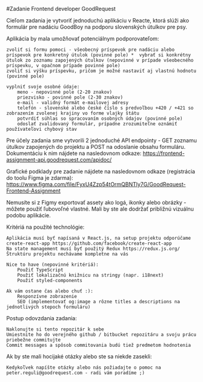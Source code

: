 #Zadanie Frontend developer GoodRequest

Cieľom zadania je vytvoriť jednoduchú aplikáciu v Reacte, ktorá slúži ako formulár pre nadáciu GoodBoy na podporu slovenských útulkov pre psy.

Aplikácia by mala umožňovať potenciálnym podporovateľom:

    zvoliť si formu pomoci - všeobecný príspevok pre nadáciu alebo príspevok pre konkretný útulok (povinné pole) *  vybrať si konkrétny útulok zo zoznamu zapojených útulkov (nepovinné v prípade všeobecného príspevku, v opačnom prípade povinné pole)
    zvoliť si výšku príspevku, pričom je možné nastaviť aj vlastnú hodnotu (povinné pole)

    vyplniť svoje osobné údaje:
        meno - nepovinné pole (2-20 znakov)
        priezvisko - povinné pole (2-30 znakov)
        e-mail - validný formát e-mailovej adresy
        telefón - slovenské alebo české číslo s predvoľbou +420 / +421 so zobrazením zvolenej krajiny vo forme vlajky štátu
        potvrdiť súhlas so spracovaním osobných údajov (povinné pole)
        odoslať zvalidovaný formulár, prípadne zrozumiteľne oznámiť používateľovi chybový stav

Pre účely zadania sme vytvorili 2 jednoduché API endpointy - GET zoznamu útulkov zapojených do projektu a POST na odoslanie obsahu formuláru. Dokumentáciu k nim nájdete na nasledovnom odkaze: https://frontend-assignment-api.goodrequest.com/apidoc/

Grafické podklady pre zadanie nájdete na nasledovnom odkaze (registrácia do toolu Figma je zdarma): https://www.figma.com/file/FyxU4Zzp54tOrmQBNTly7G/GoodRequest-Frontend-Assignment

Nemusíte si z Figmy exportovať assety ako logá, ikonky alebo obrázky - môžete použiť ľubovoľné vlastné. Mali by ste ale dodržať približnú vizuálnu podobu aplikácie.

Kritériá na použité technológie:

    Aplikácia musí byť napísaná v React.js, na setup projektu odporúčame create-react-app https://github.com/facebook/create-react-app
    Na state management musí byť použitý Redux https://redux.js.org/
    Štruktúru projektu nechávame kompletne na vás

    Nice to have (nepovinné kritériá):
        Použiť TypeScript
        Použiť lokalizačnú knižnicu na stringy (napr. i18next)
        Použiť styled-components

    Ak vám ostane čas alebo chuť :):
        Responzívne zobrazenie
        SEO (implementovať og:image a rôzne titles a descriptions na jednotlivých stepoch formuláru)

Postup odovzdania zadania:

    Naklonujte si tento repozitár k sebe
    Umiestnite ho do verejného github / bitbucket repozitáru a svoju prácu priebežne commitujte
    Commit messages a spôsob commitovania budú tiež predmetom hodnotenia

Ak by ste mali hocijaké otázky alebo ste sa niekde zasekli:

    Kedykoľvek napíšte otázky alebo nás požiadajte o pomoc na peter.reguli@goodrequest.com - radi vám poradíme ;)
